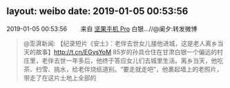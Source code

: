 layout: weibo
date: 2019-01-05 00:53:56
---
<meta name="referrer" content="no-referrer" />

2019-01-05 00:53:56  &nbsp;&nbsp;&nbsp;&nbsp;&nbsp;&nbsp; 来自 <a href="http://app.weibo.com/t/feed/Z4AgP" rel="nofollow">坚果手机 Pro</a>
白银…//@阑夕:转发微博
>  @澎湃新闻: 【纪录短片《安土》：老伴去世女儿接他进城，这是老人离乡当天的故事】http://t.cn/EGysYoM 85岁的孙具仓住在甘肃白银一个偏远的村庄里，老伴去世一年多后，他终于答应女儿们去城里生活。离乡当天，他吃茶、扫雪、挑水，给老伴烧纸道别。“要走就走吧”，他裹起墙上的老照片，带走了在这片土地上全部的 ​​​
